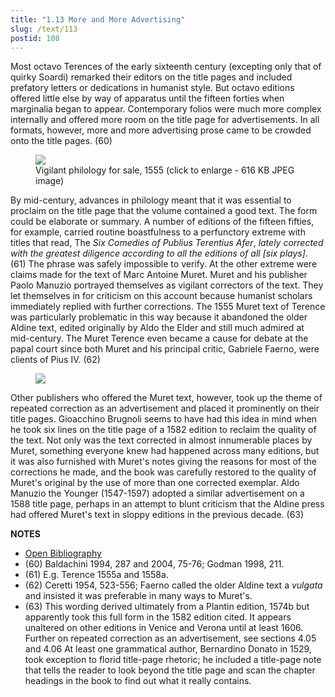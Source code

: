 ```yaml
---
title: "1.13 More and More Advertising"
slug: /text/113
postid: 108
---
```

Most octavo Terences of the early sixteenth century (excepting only that of quirky Soardi) remarked their editors on the title pages and included prefatory letters or dedications in humanist style. But octavo editions offered little else by way of apparatus until the fifteen forties when marginalia began to appear. Contemporary folios were much more complex internally and offered more room on the title page for advertisements. In all formats, however, more and more advertising prose came to be crowded onto the title pages. (60)

<figure class="mkdn-figure">
    <div onClick="createLightbox('/images_full/1.00_Chapter_One/HFS_117.01.jpg','Vigilant philology for sale, 1555 (click to enlarge - 616 KB JPEG image)')" class="mkdn-image-link" id="lbimage">
    <img class="mkdn-image" src="/images_full/1.00_Chapter_One/HFS_117.01.jpg" />
    <figcaption class="mkdn-figcaption">Vigilant philology for sale, 1555 (click to enlarge - 616 KB JPEG image)</figcaption>
    </div>
</figure>

By mid-century, advances in philology meant that it was essential to proclaim on the title page that the volume contained a good text. The form could be elaborate or summary. A number of editions of the fifteen fifties, for example, carried routine boastfulness to a perfunctory extreme with titles that read, The *Six Comedies of Publius Terentius Afer*, *lately corrected with the greatest diligence according to all the editions of all [six plays]*. (61) The phrase was safely impossible to verify. At the other extreme were claims made for the text of Marc Antoine Muret. Muret and his publisher Paolo Manuzio portrayed themselves as vigilant correctors of the text. They let themselves in for criticism on this account because humanist scholars immediately replied with further corrections. The 1555 Muret text of Terence was particularly problematic in this way because it abandoned the older Aldine text, edited originally by Aldo the Elder and still much admired at mid-century. The Muret Terence even became a cause for debate at the papal court since both Muret and his principal critic, Gabriele Faerno, were clients of Pius IV. (62)


<figure class="mkdn-figure">
    <div onClick="createLightbox('/images_full/1.00_Chapter_One/HFS_134.01.jpg','')" class="mkdn-image-link" id="lbimage">
    <img class="mkdn-image" src="/images_full/1.00_Chapter_One/HFS_134.01.jpg" />
    <figcaption class="mkdn-figcaption"></figcaption>
    </div>
</figure>

Other publishers who offered the Muret text, however, took up the theme of repeated correction as an advertisement and placed it prominently on their title pages. Gioacchino Brugnoli seems to have had this idea in mind when he took six lines on the title page of a 1582 edition to reclaim the quality of the text. Not only was the text corrected in almost innumerable places by Muret, something everyone knew had happened across many editions, but it was also furnished with Muret's notes giving the reasons for most of the corrections he made, and the book was carefully restored to the quality of Muret's original by the use of more than one corrected exemplar. Aldo Manuzio the Younger (1547-1597) adopted a similar advertisement on a 1588 title page, perhaps in an attempt to blunt criticism that the Aldine press had offered Muret's text in sloppy editions in the previous decade. (63)

**NOTES**
* [Open Bibliography](/bibliography.pdf)
* (60) Baldachini 1994, 287 and 2004, 75-76; Godman 1998, 211.
* (61) E.g. Terence 1555a and 1558a.
* (62) Ceretti 1954, 523-556; Faerno called the older Aldine text a *vulgata* and insisted it was preferable in many ways to Muret's.
* (63) This wording derived ultimately from a Plantin edition, 1574b but apparently took this full form in the 1582 edition cited. It appears unaltered on other editions in Venice and Verona until at least 1606. Further on repeated correction as an advertisement, see sections 4.05 and 4.06 At least one grammatical author, Bernardino Donato in 1529, took exception to florid title-page rhetoric; he included a title-page note that tells the reader to look beyond the title page and scan the chapter headings in the book to find out what it really contains.

